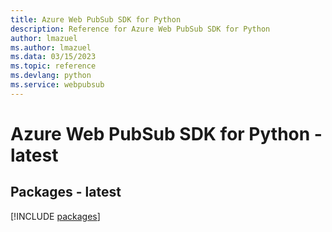 ```yaml
---
title: Azure Web PubSub SDK for Python
description: Reference for Azure Web PubSub SDK for Python
author: lmazuel
ms.author: lmazuel
ms.data: 03/15/2023
ms.topic: reference
ms.devlang: python
ms.service: webpubsub
---
```

# Azure Web PubSub SDK for Python - latest
## Packages - latest
[!INCLUDE [packages](web-pubsub-index.md)]